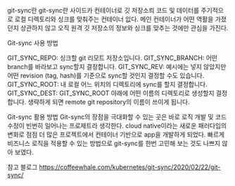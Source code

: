 git-sync란
git-sync란 사이드카 컨테이너로 깃 저장소릐 코드 및 데이터를 주기적으로 로컬 디렉토리와 싱크를 맞춰주는 컨테이너 잆다.
메인 컨테이너가 어떤 역활을 가졌던지 상관하지 않고 오직 원격 깃 저장소의 정보와 싱크를 맞추는 것에만 관심을 가진다.

Git-sync 사용 방법

GIT_SYNC_REPO: 싱크할 git 리모트 저장소입니다.
GIT_SYNC_BRANCH: 어떤 branch를 바라보고 sync할지 결정합니다.
GIT_SYNC_REV: 예시에는 넣지 않았지만 어떤 revision (tag, hash)를 기준으로 sync할 것인지 결정할 수도 있습니다.
GIT_SYNC_ROOT: 내 로컬 어느 위치의 디렉토리에 sync를 할지 결정합니다.
GIT_SYNC_DEST: GIT_SYNC_ROOT 아래에 어떤 이름의 디렉토리로 생성할지 결정합니다. 생략하게 되면 remote git repository의 이름이 쓰이게 됩니다.


Git-sync 활용 방법
Git-sync의 장점을 극대화할 수 있는 곳은 바로 로직 개발 및 코드 수정이 빈번히 일어나는 프로제트라 생각한다.
cloud native이라는 새로운 패러다임의 변화로 점점 더 많은 프로젝트에서 컨테이너 기반으로 app을 개발하게 되었다.
빠르게 비즈니스 로직을 적용할 수 있는 방법으로 git-sync를 한번 고민해 보는 것도 나쁘지 않아 보였다.


참고 블로그
https://coffeewhale.com/kubernetes/git-sync/2020/02/22/git-sync/